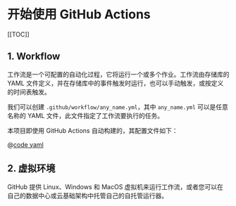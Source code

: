 # 开始使用 GitHub Actions

[[TOC]]

## 1. Workflow

工作流是一个可配置的自动化过程，它将运行一个或多个作业。工作流由存储库的 YAML 文件定义，并在存储库中的事件触发时运行，也可以手动触发，或按定义的时间表触发。

我们可以创建 `.github/workflow/any_name.yml`，其中  `any_name.yml` 可以是任意名称的 YAML 文件，此文件指定了工作流要执行的任务。

本项目即使用 GitHub Actions 自动构建的，其配置文件如下：

@[code yaml](/.github/workflows/deploy-docs.yml)

## 2. 虚拟环境

GitHub 提供 Linux、Windows 和 MacOS 虚拟机来运行工作流，或者您可以在自己的数据中心或云基础架构中托管自己的自托管运行器。

